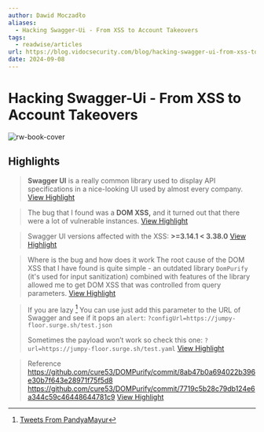 ```yaml
---
author: Dawid Moczadło
aliases:
  - Hacking Swagger-Ui - From XSS to Account Takeovers
tags:
  - readwise/articles
url: https://blog.vidocsecurity.com/blog/hacking-swagger-ui-from-xss-to-account-takeovers/
date: 2024-09-08
---
```

# Hacking Swagger-Ui - From XSS to Account Takeovers

![rw-book-cover](https://blog.vidocsecurity.com/content/images/2022/05/cover-2.png)

## Highlights


> **Swagger UI** is a really common library used to display API specifications in a nice-looking UI used by almost every company.
> [View Highlight](https://read.readwise.io/read/01j6mtddq3275zan54090s1vcx)



> The bug that I found was a **DOM XSS,** and it turned out that there were a lot of vulnerable instances.
> [View Highlight](https://read.readwise.io/read/01j6mte269yj3qs76jq2rzjsth)



> Swagger UI versions affected with the XSS: **>=3.14.1 < 3.38.0**
> [View Highlight](https://read.readwise.io/read/01j6mtegcvwbkfndp8fepe5bya)



> Where is the bug and how does it work
>  The root cause of the DOM XSS that I have found is quite simple - an outdated library `DomPurify` (it's used for input sanitization) combined with features of the library allowed me to get DOM XSS that was controlled from query parameters.
> [View Highlight](https://read.readwise.io/read/01j6mtg4m2jgc8hntp9sq8yhpj)



> If you are lazy [^swaggerui-xss-payload]
>  You can use just add this parameter to the URL of Swagger and see if it pops an `alert`:
>  `?configUrl=https://jumpy-floor.surge.sh/test.json`
>  
>  Sometimes the payload won’t work so check this one:
>  `?url=https://jumpy-floor.surge.sh/test.yaml`
> [View Highlight](https://read.readwise.io/read/01j6mtj623gncrqzkwn7qrxb98)

[^swaggerui-xss-payload]: [Tweets From PandyaMayur](../Tweets/@pandyaMayur11%20on%20Twitter%20-%20Tweets%20From%20PandyaMayur.md#^fed406)



> Reference
>  https://github.com/cure53/DOMPurify/commit/8ab47b0a694022b396e30b7f643e28971f75f5d8
>  https://github.com/cure53/DOMPurify/commit/7719c5b28c79db124e6a344c59c46448644781c9
> [View Highlight](https://read.readwise.io/read/01j78w5x591rachq87t3rmh5ha)

